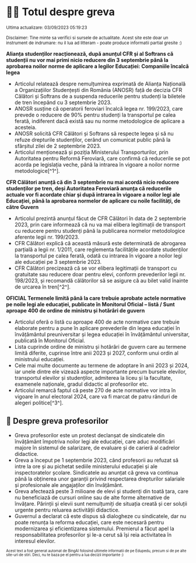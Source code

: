 # 👩‍🏫 Totul despre greva
<sub>Ultima actualizare: 03/09/2023 05:19:23</sub>

<sub>Disclaimer: Tine minte sa verifici si sursele de actualitate. Acest site este doar un instrument de indrumare: nu il lua ad litteram - poate produce informatii partial gresite :)</sub>

**Alianța studenților reacționează, după anunțul CFR și al Softrans că studenții nu vor mai primi nicio reducere din 3 septembrie până la aprobarea noilor norme de aplicare a legilor Educației: Companiile încalcă legea**

- Articolul relatează despre nemulțumirea exprimată de Alianța Națională a Organizațiilor Studențești din România (ANOSR) față de decizia CFR Călători și Softrans de a suspenda reducerile pentru studenți la biletele de tren începând cu 3 septembrie 2023.
- ANOSR susține că operatorii feroviari încalcă legea nr. 199/2023, care prevede o reducere de 90% pentru studenți la transportul pe calea ferată, indiferent dacă există sau nu norme metodologice de aplicare a acesteia.
- ANOSR solicită CFR Călători și Softrans să respecte legea și să nu refuze drepturile studenților, cerând un comunicat public până la sfârșitul zilei de 2 septembrie 2023.
- Articolul menționează și poziția Ministerului Transporturilor, prin Autoritatea pentru Reformă Feroviară, care confirmă că reducerile se pot acorda pe legislația veche, până la intrarea în vigoare a noilor norme metodologice[^1^].

**CFR Călători anunță că din 3 septembrie nu mai acordă nicio reducere studenților pe tren, deși Autoritatea Feroviară anunța că reducerile actuale vor fi acordate chiar și după intrarea în vigoare a noilor legi ale Educației, până la aprobarea normelor de aplicare cu noile facilități, de către Guvern**

- Articolul prezintă anunțul făcut de CFR Călători în data de 2 septembrie 2023, prin care informează că nu va mai elibera legitimații de transport cu reducere pentru studenți până la publicarea normelor metodologice aferente legii nr. 199/2023.
- CFR Călători explică că această măsură este determinată de abrogarea parțială a legii nr. 1/2011, care reglementa facilitățile acordate studenților la transportul pe calea ferată, odată cu intrarea în vigoare a noilor legi ale educației pe 3 septembrie 2023.
- CFR Călători precizează că se vor elibera legitimații de transport cu gratuitate sau reducere doar pentru elevi, conform prevederilor legii nr. 198/2023, și recomandă călătorilor să se asigure că au bilet valid înainte de urcarea în tren[^2^].

**OFICIAL Termenele limită până la care trebuie aprobate actele normative pe noile legi ale educației, publicate în Monitorul Oficial – listă / Sunt aproape 400 de ordine de ministru și hotărâri de guvern**

- Articolul oferă o listă cu aproape 400 de acte normative care trebuie elaborate pentru a pune în aplicare prevederile din legea educației în învățământul preuniversitar și legea educației în învățământul universitar, publicată în Monitorul Oficial.
- Lista cuprinde ordine de ministru și hotărâri de guvern care au termene limită diferite, cuprinse între anii 2023 și 2027, conform unui ordin al ministrului educației.
- Cele mai multe documente au termene de adoptare în anii 2023 și 2024, iar unele dintre ele vizează aspecte importante precum bursele elevilor, transportul elevilor și studenților, admiterea la liceu și la facultate, examenele naționale, gradul didactic al profesorilor etc.
- Articolul remarcă faptul că peste 270 de acte normative vor intra în vigoare în anul electoral 2024, care va fi marcat de patru rânduri de alegeri politice[^3^].

## 🏫 Despre greva profesorilor

- Greva profesorilor este un protest declanșat de sindicatele din învățământ împotriva noilor legi ale educației, care aduc modificări majore în sistemul de salarizare, de evaluare și de carieră al cadrelor didactice.
- Greva a început pe 1 septembrie 2023, când profesorii au refuzat să intre la ore și au pichetat sediile ministerului educației și ale inspectoratelor școlare. Sindicatele au anunțat că greva va continua până la obținerea unor garanții privind respectarea drepturilor salariale și profesionale ale angajaților din învățământ.
- Greva afectează peste 3 milioane de elevi și studenți din toată țara, care nu beneficiază de cursuri online sau de alte forme alternative de învățare. Părinții și elevii sunt nemulțumiți de situația creată și cer soluții urgente pentru reluarea activității didactice.
- Guvernul a declarat că este dispus să dialogheze cu sindicatele, dar nu poate renunța la reforma educației, care este necesară pentru modernizarea și eficientizarea sistemului. Premierul a făcut apel la responsabilitatea profesorilor și le-a cerut să își reia activitatea în interesul elevilor.


<sub><sub>Acest text a fost generat automat de BingAI folosind ultimele informatii de pe Edupedu, precum si de pe alte site-uri de stiri. Deci, nu te baza pe el pentru a lua decizii importante :)</sub></sub>